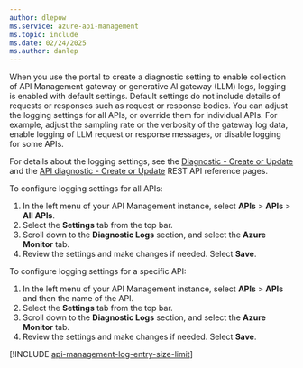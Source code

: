 ```yaml
---
author: dlepow
ms.service: azure-api-management
ms.topic: include
ms.date: 02/24/2025
ms.author: danlep
---
```


When you use the portal to create a diagnostic setting to enable collection of API Management gateway or generative AI gateway (LLM) logs, logging is enabled with default settings. Default settings do not include details of requests or responses such as request or response bodies. You can adjust the logging settings for all APIs, or override them for individual APIs. For example, adjust the sampling rate or the verbosity of the gateway log data, enable logging of LLM request or response messages, or disable logging for some APIs.

For details about the logging settings, see the [Diagnostic - Create or Update](/rest/api/apimanagement/diagnostic/create-or-update) and the [API diagnostic - Create or Update](/rest/api/apimanagement/api-diagnostic/create-or-update) REST API reference pages.

To configure logging settings for all APIs:

1. In the left menu of your API Management instance, select **APIs** > **APIs** > **All APIs**.
1. Select the **Settings** tab from the top bar.
1. Scroll down to the **Diagnostic Logs** section, and select the **Azure Monitor** tab.
1. Review the settings and make changes if needed. Select **Save**. 

To configure logging settings for a specific API:

1. In the left menu of your API Management instance, select **APIs** > **APIs** and then the name of the API.
1. Select the **Settings** tab from the top bar.
1. Scroll down to the **Diagnostic Logs** section, and select the **Azure Monitor** tab.
1. Review the settings and make changes if needed. Select **Save**. 

[!INCLUDE [api-management-log-entry-size-limit](api-management-log-entry-size-limit.md)]
